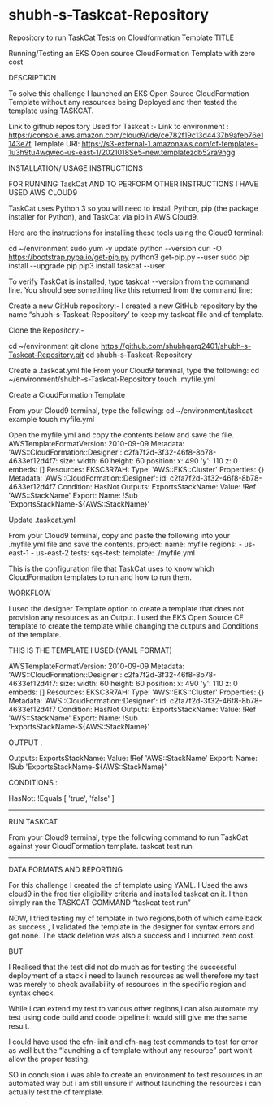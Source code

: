 # shubh-s-Taskcat-Repository
Repository to run TaskCat Tests on Cloudformation Template
TITLE

Running/Testing an EKS Open source CloudFormation Template with  zero cost

DESCRIPTION

To solve this challenge I launched an EKS Open Source CloudFormation Template without any resources being Deployed and then tested the template using TASKCAT.

Link to github repository Used for Taskcat :-
Link to  environment : https://console.aws.amazon.com/cloud9/ide/ce782f19c13d4437b9afeb76e1143e7f
Template URl: https://s3-external-1.amazonaws.com/cf-templates-1u3h9tu4wqweo-us-east-1/2021018Se5-new.templatezdb52ra9ngg

INSTALLATION/ USAGE INSTRUCTIONS

FOR RUNNING TaskCat AND TO PERFORM OTHER INSTRUCTIONS
 I HAVE USED  AWS CLOUD9 

TaskCat uses Python 3 so you will need to install Python, pip (the package installer for Python), and TaskCat via pip in AWS Cloud9.

Here are the instructions for installing these tools using the Cloud9 terminal:

cd ~/environment
sudo yum -y update
python --version
curl -O https://bootstrap.pypa.io/get-pip.py
python3 get-pip.py --user
sudo pip install --upgrade pip
pip3 install taskcat --user


To verify TaskCat is installed, type taskcat --version from the command line. You should see something like this returned from the command line:

 
Create a new GitHub repository:-
I created a new GitHub repository by the name “shubh-s-Taskcat-Repository’ to keep my taskcat file and cf template.


Clone the Repository:-


cd ~/environment
git clone https://github.com/shubhgarg2401/shubh-s-Taskcat-Repository.git
cd shubh-s-Taskcat-Repository



Create a .taskcat.yml file
From your Cloud9 terminal, type the following:
cd ~/environment/shubh-s-Taskcat-Repository
touch .myfile.yml

Create a CloudFormation Template

From your Cloud9 terminal, type the following:
cd ~/environment/taskcat-example
touch myfile.yml

Open the myfile.yml and copy the contents below and save the file.
AWSTemplateFormatVersion: 2010-09-09
Metadata:
  'AWS::CloudFormation::Designer':
    c2fa7f2d-3f32-46f8-8b78-4633ef12d4f7:
      size:
        width: 60
        height: 60
      position:
        x: 490
        'y': 110
      z: 0
      embeds: []
Resources:
  EKSC3R7AH:
    Type: 'AWS::EKS::Cluster'
    Properties: {}
    Metadata:
      'AWS::CloudFormation::Designer':
        id: c2fa7f2d-3f32-46f8-8b78-4633ef12d4f7
    Condition: HasNot
Outputs:
  ExportsStackName:
    Value: !Ref 'AWS::StackName'
    Export:
      Name: !Sub 'ExportsStackName-${AWS::StackName}'
 
Update .taskcat.yml

From your Cloud9 terminal, copy and paste the following into your .myfile.yml file and save the contents.
project:
  name: myfile
  regions:
    - us-east-1
    - us-east-2
tests:
  sqs-test:
    template: ./myfile.yml
 
This is the configuration file that TaskCat uses to know which CloudFormation templates to run and how to run them.
 
 
WORKFLOW

I used the designer Template option to create a template that does not provision any resources as an Output.
I used the EKS Open Source CF template to create the template while changing the outputs and Conditions of the template.

THIS IS THE TEMPLATE I USED:(YAML FORMAT)

AWSTemplateFormatVersion: 2010-09-09
Metadata:
  'AWS::CloudFormation::Designer':
    c2fa7f2d-3f32-46f8-8b78-4633ef12d4f7:
      size:
        width: 60
        height: 60
      position:
        x: 490
        'y': 110
      z: 0
      embeds: []
Resources:
  EKSC3R7AH:
    Type: 'AWS::EKS::Cluster'
    Properties: {}
    Metadata:
      'AWS::CloudFormation::Designer':
        id: c2fa7f2d-3f32-46f8-8b78-4633ef12d4f7
    Condition: HasNot
Outputs:
  ExportsStackName:
    Value: !Ref 'AWS::StackName'
    Export:
      Name: !Sub 'ExportsStackName-${AWS::StackName}'


OUTPUT :

Outputs:
  ExportsStackName:
    Value: !Ref 'AWS::StackName'
    Export:
      Name: !Sub 'ExportsStackName-${AWS::StackName}'

CONDITIONS :

HasNot: !Equals [ 'true', 'false' ]

------------------------------------------------------------

RUN TASKCAT
 
From your Cloud9 terminal, type the following command to run TaskCat against your CloudFormation template.
taskcat test run

--------------------------------------------------------------------------------------------

DATA FORMATS AND REPORTING

For this challenge I created the cf template using YAML.
I Used the aws cloud9 in the free tier eligibility criteria and installed taskcat on it.
I then simply ran the TASKCAT COMMAND “taskcat test run” 

NOW,
	I tried testing my cf template in two regions,both of which came back as success ,
I validated the template in the designer for syntax errors and got none.
The stack deletion was also a success and I incurred zero cost. 

BUT 

I Realised that the test did not do much as for testing the successful deployment of a stack i need to launch resources as well therefore my test was merely to check availability of resources in the specific region and syntax check.

While i can extend my test to various other regions,i can also automate my test using code build and coode pipeline it would still give me the same result. 
	
I could have used the cfn-linit and cfn-nag test commands to test for error as well but the “launching a cf template without any resource” part won’t allow the proper testing.

SO in conclusion i was able to create an environment to test resources in an automated way but i am still unsure if without launching the resources i can actually test the cf template.
